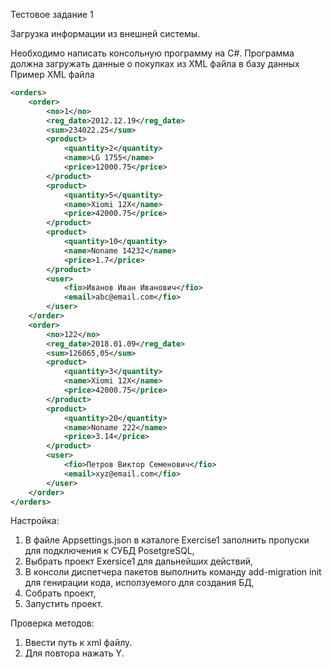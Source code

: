 Тестовое задание 1

Загрузка информации из внешней системы.

Необходимо написать консольную программу на С#. 
Программа должна загружать данные о покупках из XML файла в базу данных
Пример XML файла

```xml
<orders>
    <order>
        <no>1</no>
        <reg_date>2012.12.19</reg_date>
        <sum>234022.25</sum>
        <product>
            <quantity>2</quantity>
            <name>LG 1755</name>
            <price>12000.75</price>
        </product>
        <product>
            <quantity>5</quantity>
            <name>Xiomi 12X</name>
            <price>42000.75</price>
        </product>
        <product>
            <quantity>10</quantity>
            <name>Noname 14232</name>
            <price>1.7</price>
        </product>
        <user>
            <fio>Иванов Иван Иванович</fio>
            <email>abc@email.com</fio>
        </user>
    </order>
    <order>
        <no>122</no>
        <reg_date>2018.01.09</reg_date>
        <sum>126065,05</sum>
        <product>
            <quantity>3</quantity>
            <name>Xiomi 12X</name>
            <price>42000.75</price>
        </product>
        <product>
            <quantity>20</quantity>
            <name>Noname 222</name>
            <price>3.14</price>
        </product>
        <user>
            <fio>Петров Виктор Семенович</fio>
            <email>xyz@email.com</fio>
        </user>
    </order>
</orders>
```

Настройка:
1. В файле Appsettings.json в каталоге Exercise1 заполнить пропуски для подключения к СУБД PosetgreSQL,
2. Выбрать проект Exersice1 для дальнейших действий,
3. В консоли диспетчера пакетов выполнить команду add-migration init для генирации кода, исползуемого для создания БД,
4. Собрать проект,
5. Запустить проект.

Проверка методов:
1. Ввести путь к xml файлу.
2. Для повтора нажать Y.
